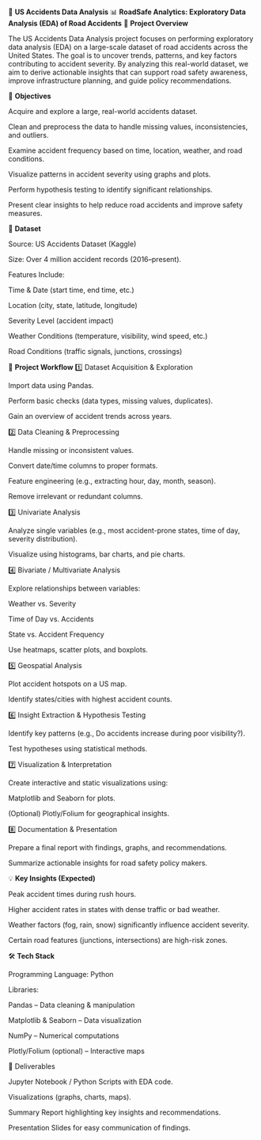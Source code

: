 🚗 **US Accidents Data Analysis**
📊 **RoadSafe Analytics: Exploratory Data Analysis (EDA) of Road Accidents**
📌 **Project Overview**

The US Accidents Data Analysis project focuses on performing exploratory data analysis (EDA) on a large-scale dataset of road accidents across the United States.
The goal is to uncover trends, patterns, and key factors contributing to accident severity.
By analyzing this real-world dataset, we aim to derive actionable insights that can support road safety awareness, improve infrastructure planning, and guide policy recommendations.

🎯 **Objectives**

Acquire and explore a large, real-world accidents dataset.

Clean and preprocess the data to handle missing values, inconsistencies, and outliers.

Examine accident frequency based on time, location, weather, and road conditions.

Visualize patterns in accident severity using graphs and plots.

Perform hypothesis testing to identify significant relationships.

Present clear insights to help reduce road accidents and improve safety measures.

📂 **Dataset**

Source: US Accidents Dataset (Kaggle)

Size: Over 4 million accident records (2016–present).

Features Include:

Time & Date (start time, end time, etc.)

Location (city, state, latitude, longitude)

Severity Level (accident impact)

Weather Conditions (temperature, visibility, wind speed, etc.)

Road Conditions (traffic signals, junctions, crossings)

🧩 **Project Workflow**
1️⃣ Dataset Acquisition & Exploration

Import data using Pandas.

Perform basic checks (data types, missing values, duplicates).

Gain an overview of accident trends across years.

2️⃣ Data Cleaning & Preprocessing

Handle missing or inconsistent values.

Convert date/time columns to proper formats.

Feature engineering (e.g., extracting hour, day, month, season).

Remove irrelevant or redundant columns.

3️⃣ Univariate Analysis

Analyze single variables (e.g., most accident-prone states, time of day, severity distribution).

Visualize using histograms, bar charts, and pie charts.

4️⃣ Bivariate / Multivariate Analysis

Explore relationships between variables:

Weather vs. Severity

Time of Day vs. Accidents

State vs. Accident Frequency

Use heatmaps, scatter plots, and boxplots.

5️⃣ Geospatial Analysis

Plot accident hotspots on a US map.

Identify states/cities with highest accident counts.

6️⃣ Insight Extraction & Hypothesis Testing

Identify key patterns (e.g., Do accidents increase during poor visibility?).

Test hypotheses using statistical methods.

7️⃣ Visualization & Interpretation

Create interactive and static visualizations using:

Matplotlib and Seaborn for plots.

(Optional) Plotly/Folium for geographical insights.

8️⃣ Documentation & Presentation

Prepare a final report with findings, graphs, and recommendations.

Summarize actionable insights for road safety policy makers.

💡 **Key Insights (Expected)**

Peak accident times during rush hours.

Higher accident rates in states with dense traffic or bad weather.

Weather factors (fog, rain, snow) significantly influence accident severity.

Certain road features (junctions, intersections) are high-risk zones.

🛠️ **Tech Stack**

Programming Language: Python

Libraries:

Pandas – Data cleaning & manipulation

Matplotlib & Seaborn – Data visualization

NumPy – Numerical computations

Plotly/Folium (optional) – Interactive maps

📑 Deliverables

Jupyter Notebook / Python Scripts with EDA code.

Visualizations (graphs, charts, maps).

Summary Report highlighting key insights and recommendations.

Presentation Slides for easy communication of findings.
